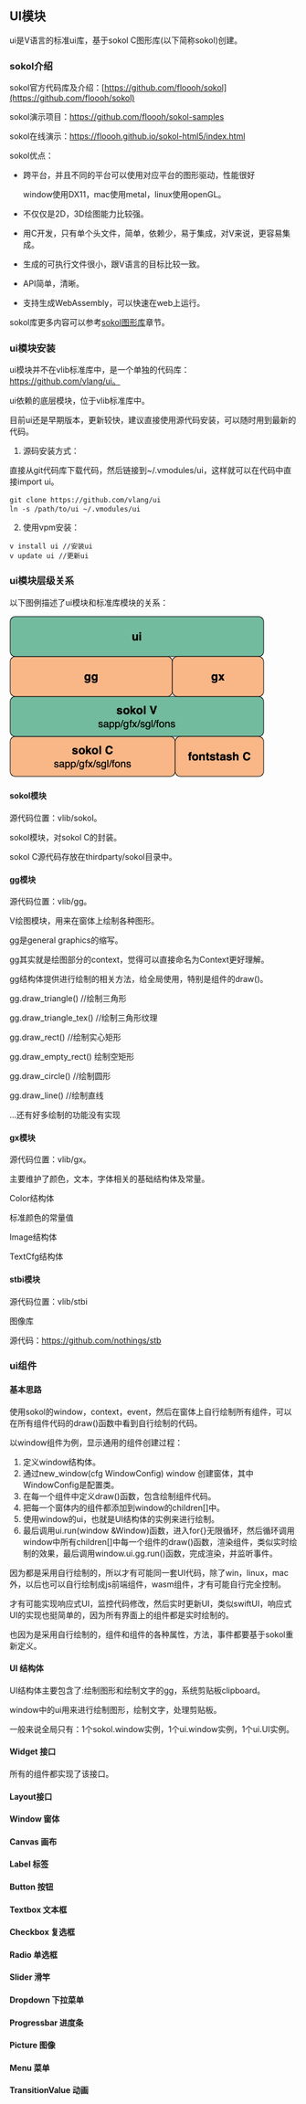 ## UI模块

ui是V语言的标准ui库，基于sokol C图形库(以下简称sokol)创建。

### sokol介绍

sokol官方代码库及介绍：[https://github.com/floooh/sokol](https://github.com/floooh/sokol)

sokol演示项目：https://github.com/floooh/sokol-samples

sokol在线演示：https://floooh.github.io/sokol-html5/index.html

sokol优点：

- 跨平台，并且不同的平台可以使用对应平台的图形驱动，性能很好

  window使用DX11，mac使用metal，linux使用openGL。

- 不仅仅是2D，3D绘图能力比较强。

- 用C开发，只有单个头文件，简单，依赖少，易于集成，对V来说，更容易集成。

- 生成的可执行文件很小，跟V语言的目标比较一致。

- API简单，清晰。

- 支持生成WebAssembly，可以快速在web上运行。

sokol库更多内容可以参考[sokol图形库](sokol.md)章节。

### ui模块安装

ui模块并不在vlib标准库中，是一个单独的代码库：https://github.com/vlang/ui。

ui依赖的底层模块，位于vlib标准库中。

目前ui还是早期版本，更新较快，建议直接使用源代码安装，可以随时用到最新的代码。

1. 源码安装方式：

直接从git代码库下载代码，然后链接到~/.vmodules/ui，这样就可以在代码中直接import ui。

```
git clone https://github.com/vlang/ui
ln -s /path/to/ui ~/.vmodules/ui
```

2. 使用vpm安装：


```
v install ui //安装ui
v update ui	//更新ui
```

### ui模块层级关系

以下图例描述了ui模块和标准库模块的关系：

![](gui.assets/image-20211023153042719.png)

#### sokol模块

源代码位置：vlib/sokol。

sokol模块，对sokol C的封装。

sokol C源代码存放在thirdparty/sokol目录中。

#### gg模块

源代码位置：vlib/gg。

V绘图模块，用来在窗体上绘制各种图形。

gg是general graphics的缩写。

gg其实就是绘图部分的context，觉得可以直接命名为Context更好理解。

gg结构体提供进行绘制的相关方法，给全局使用，特别是组件的draw()。

gg.draw_triangle() //绘制三角形

gg.draw_triangle_tex() //绘制三角形纹理

gg.draw_rect()	//绘制实心矩形

gg.draw_empty_rect()	绘制空矩形

gg.draw_circle()	//绘制圆形

gg.draw_line()	//绘制直线

...还有好多绘制的功能没有实现

#### gx模块

源代码位置：vlib/gx。

主要维护了颜色，文本，字体相关的基础结构体及常量。

Color结构体

标准颜色的常量值

Image结构体

TextCfg结构体

#### stbi模块

源代码位置：vlib/stbi

图像库

源代码：https://github.com/nothings/stb

### ui组件

#### 基本思路

使用sokol的window，context，event，然后在窗体上自行绘制所有组件，可以在所有组件代码的draw()函数中看到自行绘制的代码。

以window组件为例，显示通用的组件创建过程：

1. 定义window结构体。
2. 通过new_window(cfg WindowConfig) window 创建窗体，其中WindowConfig是配置类。
3. 在每一个组件中定义draw()函数，包含绘制组件代码。
4. 把每一个窗体内的组件都添加到window的children[]中。
5. 使用window的ui，也就是UI结构体的实例来进行绘制。
6. 最后调用ui.run(window &Window)函数，进入for{}无限循环，然后循环调用window中所有children[]中每一个组件的draw()函数，渲染组件，类似实时绘制的效果，最后调用window.ui.gg.run()函数，完成渲染，并监听事件。

因为都是采用自行绘制的，所以才有可能同一套UI代码，除了win，linux，mac外，以后也可以自行绘制成js前端组件，wasm组件，才有可能自行完全控制。

才有可能实现响应式UI，监控代码修改，然后实时更新UI，类似swiftUI，响应式UI的实现也挺简单的，因为所有界面上的组件都是实时绘制的。

也因为是采用自行绘制的，组件和组件的各种属性，方法，事件都要基于sokol重新定义。

#### UI 结构体

UI结构体主要包含了:绘制图形和绘制文字的gg，系统剪贴板clipboard。

window中的ui用来进行绘制图形，绘制文字，处理剪贴板。

一般来说全局只有：1个sokol.window实例，1个ui.window实例，1个ui.UI实例。

#### Widget 接口

所有的组件都实现了该接口。

#### Layout接口



#### Window 窗体



#### Canvas 画布



#### Label 标签



#### Button 按钮



#### Textbox 文本框



#### Checkbox  复选框



#### Radio 单选框



#### Slider 滑竿



#### Dropdown 下拉菜单



#### Progressbar 进度条



#### Picture 图像



#### Menu 菜单



#### TransitionValue 动画

